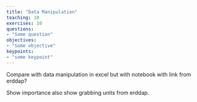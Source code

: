 ```yaml
---
title: "Data Manipulation"
teaching: 10
exercises: 10
questions:
- "Some question"
objectives:
- "Some objective"
keypoints:
- "some keypoint"
---
```


Compare with data manipulation in excel but with notebook with link from erddap?

Show importance also show grabbing units from erddap.